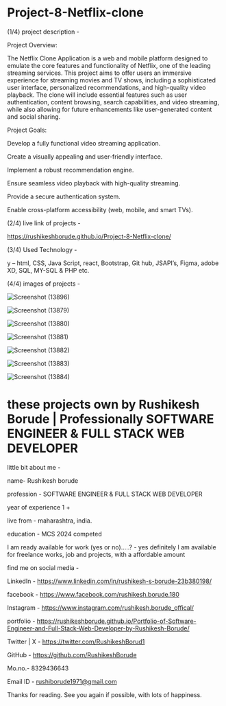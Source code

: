# Project-8-Netflix-clone

(1/4)  project description - 

Project Overview:

The Netflix Clone Application is a web and mobile platform designed to emulate the core features and functionality of Netflix, one of the leading streaming services. This project aims to offer users an immersive experience for streaming movies and TV shows, including a sophisticated user interface, personalized recommendations, and high-quality video playback. The clone will include essential features such as user authentication, content browsing, search capabilities, and video streaming, while also allowing for future enhancements like user-generated content and social sharing.

Project Goals:

Develop a fully functional video streaming application.

Create a visually appealing and user-friendly interface.

Implement a robust recommendation engine.

Ensure seamless video playback with high-quality streaming.

Provide a secure authentication system.

Enable cross-platform accessibility (web, mobile, and smart TVs).


(2/4)  live link of projects - 

https://rushikeshborude.github.io/Project-8-Netflix-clone/


(3/4)  Used Technology - 

y – html, CSS, Java Script, react, Bootstrap, Git hub, JSAPI’s, Figma, adobe XD, SQL, MY-SQL & PHP etc.

(4/4)  images of projects - 

![Screenshot (13896)](https://github.com/RushikeshBorude/Project-8-Netflix-clone/assets/86228914/d6ed9c87-1a00-4760-a254-bda6b538b681)



![Screenshot (13879)](https://github.com/RushikeshBorude/Project-8-Netflix-clone/assets/86228914/56abd4ba-479f-4164-9fa6-b98d8b093fd4)




![Screenshot (13880)](https://github.com/RushikeshBorude/Project-8-Netflix-clone/assets/86228914/26e15854-2559-43a6-affc-c7aa5f92ab4b)





![Screenshot (13881)](https://github.com/RushikeshBorude/Project-8-Netflix-clone/assets/86228914/3e49e75e-70b2-48b9-bf54-8fe54ff4e63b)





![Screenshot (13882)](https://github.com/RushikeshBorude/Project-8-Netflix-clone/assets/86228914/dff4f29a-b269-4c8a-a599-1ad733748bc1)





![Screenshot (13883)](https://github.com/RushikeshBorude/Project-8-Netflix-clone/assets/86228914/f2236097-8148-49ad-9c01-1d2392635e2d)





![Screenshot (13884)](https://github.com/RushikeshBorude/Project-8-Netflix-clone/assets/86228914/928429ef-fa9d-4334-9e7b-14d34d7b5959)



# these projects own by Rushikesh Borude | Professionally SOFTWARE ENGINEER & FULL STACK WEB DEVELOPER


little bit about me - 

name- Rushikesh borude

profession - SOFTWARE ENGINEER & FULL STACK WEB DEVELOPER

year of experience 1 +

live from - maharashtra, india.

education - MCS 2024 competed

I am ready available for work (yes or no).....?  -  yes definitely I am available for freelance works, job and projects, with a affordable amount



find me on social media - 

LinkedIn -  https://www.linkedin.com/in/rushikesh-s-borude-23b380198/ 

facebook -  https://www.facebook.com/rushikesh.borude.180 

Instagram - https://www.instagram.com/rushikesh.borude_offical/

portfolio - https://rushikeshborude.github.io/Portfolio-of-Software-Engineer-and-Full-Stack-Web-Developer-by-Rushikesh-Borude/

Twitter | X - https://twitter.com/RushikeshBorud1 

GitHub -  https://github.com/RushikeshBorude 

Mo.no.- 8329436643

Email ID - rushiborude1971@gmail.com



Thanks for reading. See you again if possible, with lots of happiness.
